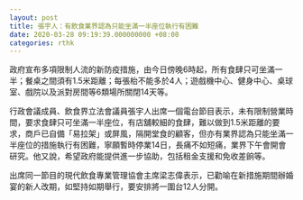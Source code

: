 ```yaml
---
layout: post
title: 張宇人：有飲食業界認為只能坐滿一半座位執行有困難
date: 2020-03-28 09:19:39.000000000 +08:00
categories: rthk
---
```


政府宣布多項限制人流的新防疫措施，由今日傍晚6時起，所有食肆只可坐滿一半；餐桌之間須有1.5米距離；每張枱不能多於4人；遊戲機中心、健身中心、桌球室、戲院以及派對房間等6類場所關閉14天等。

行政會議成員、飲食界立法會議員張宇人出席一個電台節目表示，未有限制營業時間，要求食肆只可坐滿一半座位，有店舖較細的食肆，難以做到1.5米距離的要求，商戶已自備「易拉架」或屏風，隔開堂食的顧客，但亦有業界認為只能坐滿一半座位的措施執行有困難，寧願暫時停業14日，長痛不如短痛，業界下午會開會研究。他又說，希望政府能提供進一步協助，包括租金支援和免收差餉等。

出席同一節目的現代飲食專業管理協會主席梁志偉表示，已勸喻在新措施期間辦婚宴的新人改期，如堅持如期舉行，要安排將一圍台12人分開。
